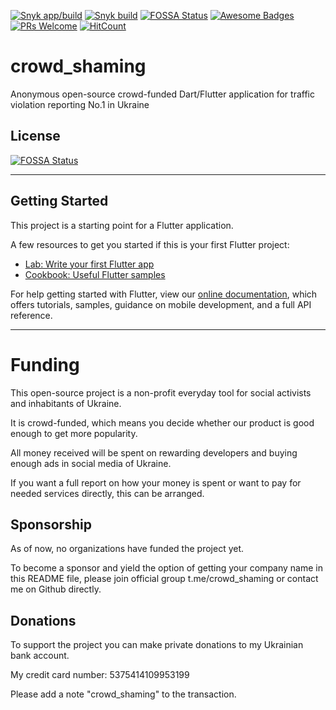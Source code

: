 [![Snyk app/build](https://snyk.io//test/github/mykelangelo/crowd_shaming/badge.svg?targetFile=android/app/build.gradle)](https://snyk.io//test/github/mykelangelo/crowd_shaming?targetFile=android/app/build.gradle)
[![Snyk build](https://snyk.io//test/github/mykelangelo/crowd_shaming/badge.svg?targetFile=android/build.gradle)](https://snyk.io//test/github/mykelangelo/crowd_shaming?targetFile=android/build.gradle)
[![FOSSA Status](https://app.fossa.io/api/projects/git%2Bgithub.com%2Fmykelangelo%2Fcrowd_shaming.svg?type=shield)](https://app.fossa.io/projects/git%2Bgithub.com%2Fmykelangelo%2Fcrowd_shaming?ref=badge_shield)
[![Awesome Badges](https://img.shields.io/badge/badges-awesome-violet.svg)](https://github.com/Naereen/badges)
[![PRs Welcome](https://img.shields.io/badge/PRs-welcome-goldenrod.svg?style=shield)](http://makeapullrequest.com) 
[![HitCount](http://hits.dwyl.io/mykelangelo/crowd_shaming.svg)](http://hits.dwyl.io/mykelangelo/crowd_shaming)

# crowd_shaming

Anonymous open-source crowd-funded Dart&#x2F;Flutter application for traffic violation reporting No.1 in Ukraine


## License
[![FOSSA Status](https://app.fossa.io/api/projects/git%2Bgithub.com%2Fmykelangelo%2Fcrowd_shaming.svg?type=large)](https://app.fossa.io/projects/git%2Bgithub.com%2Fmykelangelo%2Fcrowd_shaming?ref=badge_large)

---

## Getting Started

This project is a starting point for a Flutter application.

A few resources to get you started if this is your first Flutter project:

- [Lab: Write your first Flutter app](https://flutter.dev/docs/get-started/codelab)
- [Cookbook: Useful Flutter samples](https://flutter.dev/docs/cookbook)

For help getting started with Flutter, view our
[online documentation](https://flutter.dev/docs), which offers tutorials,
samples, guidance on mobile development, and a full API reference.

---

# Funding
 
This open-source project is a non-profit everyday tool for social activists and inhabitants of Ukraine.

It is crowd-funded, which means you decide whether our product is good enough to get more popularity.

All money received will be spent on rewarding developers and buying enough ads in social media of Ukraine.

If you want a full report on how your money is spent or want to pay for needed services directly, this can be arranged.

## Sponsorship

As of now, no organizations have funded the project yet. 

To become a sponsor and yield the option of getting your company name in this README file, please join official group t.me/crowd_shaming or contact me on Github directly.

## Donations

To support the project you can make private donations to my Ukrainian bank account.

My credit card number: 5375414109953199 

Please add a note "crowd_shaming" to the transaction.
